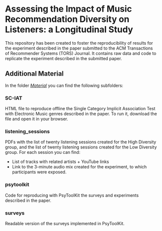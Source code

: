 # Assessing the Impact of Music Recommendation Diversity on Listeners: a Longitudinal Study

This repository has been created to foster the reproducibility of results for the experiment described in the paper submitted to the ACM Transactions of Recommender Systems (TORS) Journal. It contains raw data and code to replicate the experiment described in the submitted paper.

## Additional Material 
In the folder [*Material*](https://github.com/LPorcaro/longterm-musdiv/tree/main/material) you can find the following subfolders:

### SC-IAT
HTML file to reproduce offline the Single Category Implicit Association Test with Electronic Music genres described in the paper.
To run it, download the file and open it in your browser.

### listening_sessions
PDFs with the list of twenty listening sessions created for the High Diversity group, and the list of twenty listening sessions created for the Low Diversity group. For each session you can find:
- List of tracks with related artists + YouTube links
- Link to the 3-minute audio mix created for the experiment, to which participants were exposed.

### psytoolkit
Code for reproducing with PsyToolKit the surveys and experiments described in the paper.

### surveys
Readable version of the surveys implemented in PsyToolKit.

